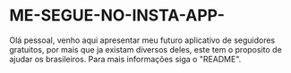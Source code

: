 # ME-SEGUE-NO-INSTA-APP-
Olá pessoal, venho aqui apresentar meu futuro aplicativo de seguidores gratuitos, por mais que ja existam diversos deles, este tem o proposito de ajudar os brasileiros. Para mais informações siga o "README".
